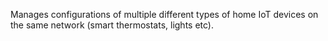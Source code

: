 Manages configurations of multiple different types of home IoT devices on the same network (smart thermostats, lights etc).



